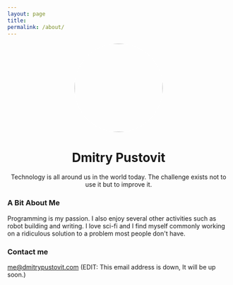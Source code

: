 ```yaml
---
layout: page
title:
permalink: /about/
---
```


<center> <img src="http://dmitrypustovit.com/images/profile.jpg" style="border: 1px solid white; border-radius: 300px; width: 200px;"/> </center>
<center><h1> Dmitry Pustovit </h1> </center>

<center> Technology is all around us in the world today. The challenge exists not to use it but to improve it. </center>

### A Bit About Me

Programming is my passion. I also enjoy several other activities such as robot building and writing. I love sci-fi and I find myself commonly working on a ridiculous solution to a problem most people don't have.

### Contact me

[me@dmitrypustovit.com](mailto:me@dmitrypustovit.com)  (EDIT: This email address is down, It will be up soon.)
